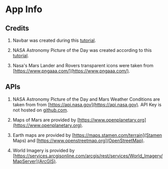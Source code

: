 # App Info

## Credits

1. Navbar was created during this [tutorial](https://www.youtube.com/watch?v=D31P9ovJjqs).

2. NASA Astronomy Picture of the Day was created according to this
   [tutorial](https://medium.com/@jen.snyder/how-to-use-react-to-display-nasas-astronomy-picture-of-the-day-283c01ff9e31).

3. Nasa's Mars Lander and Rovers transparent icons were taken from [https://www.pngaaa.com/](https://www.pngaaa.com/).

## APIs

1. NASA Astronomy Picture of the Day and Mars Weather Conditions are taken from from
   [https://api.nasa.gov](https://api.nasa.gov). API Key is not hosted on [github.com](https://github.com).

2. Maps of Mars are provided by [https://www.openplanetary.org](https://www.openplanetary.org).

3. Earth maps are provided by [https://maps.stamen.com/terrain](Stamen Maps) and
   [https://www.openstreetmap.org](OpenStreetMap).

4. World Imagery is provided by [https://services.arcgisonline.com/arcgis/rest/services/World_Imagery/MapServer](ArcGIS).
